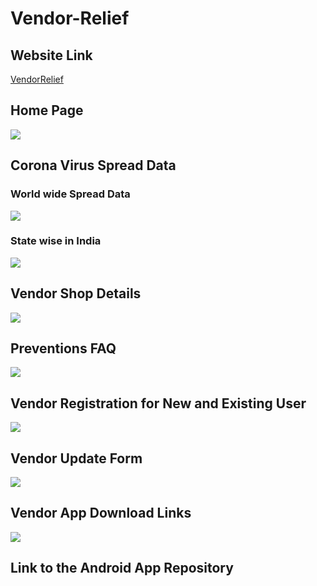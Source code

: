 # Vendor-Relief
## Website Link
[VendorRelief](https://vendor-relief.web.app)
## Home Page
![](https://github.com/bankebihariagrawal/Vendor-Relief/blob/master/Screenshot%202020-04-03%20at%206.21.04%20PM_macbookpro15_front.png)
## Corona Virus Spread Data
### World wide Spread Data
![](https://github.com/bankebihariagrawal/Vendor-Relief/blob/master/world.png)
### State wise in India
![](https://github.com/bankebihariagrawal/Vendor-Relief/blob/master/india.png)
## Vendor Shop Details
![](https://github.com/bankebihariagrawal/Vendor-Relief/blob/master/Screenshot%202020-04-03%20at%206.21.59%20PM_macbookpro15_front.png)
## Preventions FAQ
![](https://github.com/bankebihariagrawal/Vendor-Relief/blob/master/Screenshot%202020-04-03%20at%206.22.28%20PM_macbookpro15_front.png)
## Vendor Registration for New and Existing User
![](https://github.com/bankebihariagrawal/Vendor-Relief/blob/master/Screenshot%202020-04-03%20at%206.24.09%20PM_macbookpro15_front.png)
## Vendor Update Form
![](https://github.com/bankebihariagrawal/Vendor-Relief/blob/master/Screenshot%202020-04-03%20at%206.24.26%20PM_macbookpro15_front.png)
## Vendor App Download Links
![](https://github.com/bankebihariagrawal/Vendor-Relief/blob/master/Screenshot%202020-04-03%20at%206.24.42%20PM_macbookpro15_front.png)

## Link to the Android App Repository
[](https://github.com/plazzy99/VendorRelief)
